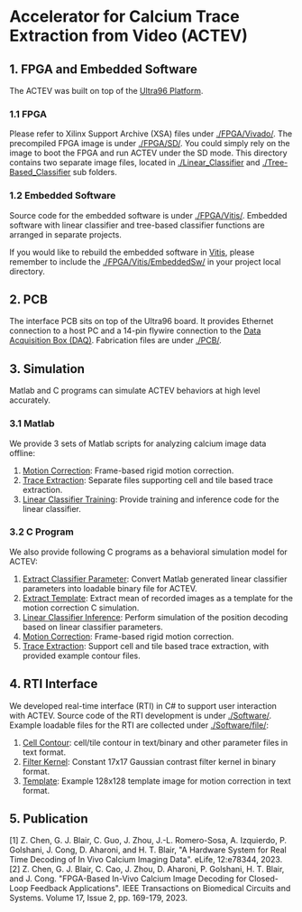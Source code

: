# Accelerator for Calcium Trace Extraction from Video (ACTEV)

## 1. FPGA and Embedded Software

The ACTEV was built on top of the [Ultra96 Platform](https://www.96boards.org/product/ultra96/).

### 1.1 FPGA

Please refer to Xilinx Support Archive (XSA) files under [./FPGA/Vivado/](FPGA/Vivado).
The precompiled FPGA image is under [./FPGA/SD/](FPGA/SD). You could simply rely on the image to boot the FPGA and run ACTEV under the SD mode.
This directory contains two separate image files, located in [./Linear_Classifier](FPGA/SD/Linear_Classifier) and [./Tree-Based_Classifier](FPGA/SD/Tree-Based_Classifier) sub folders.

### 1.2 Embedded Software

Source code for the embedded software is under [./FPGA/Vitis/](FPGA/Vitis). Embedded software with linear classifier and tree-based classifier functions are arranged in separate projects.

If you would like to rebuild the embedded software in [Vitis](https://www.xilinx.com/products/design-tools/vitis/vitis-platform.html), please remember to include the [./FPGA/Vitis/EmbeddedSw/](FPGA/Vitis/EmbeddedSw) in your project local directory. 

## 2. PCB

The interface PCB sits on top of the Ultra96 board.
It provides Ethernet connection to a host PC and a 14-pin flywire connection to the [Data Acquisition Box (DAQ)](http://miniscope.org/index.php/Data_Acquisition_Box).
Fabrication files are under [./PCB/](PCB).

## 3. Simulation

Matlab and C programs can simulate ACTEV behaviors at high level accurately.

### 3.1 Matlab

We provide 3 sets of Matlab scripts for analyzing calcium image data offline: 

1) [Motion Correction](Simulation/Matlab/MotionCorrect): Frame-based rigid motion correction. 
2) [Trace Extraction](Simulation/Matlab/TraceExtraction): Separate files supporting cell and tile based trace extraction.
3) [Linear Classifier Training](Simulation/Matlab/TrainLinearClassifier): Provide training and inference code for the linear classifier.

### 3.2 C Program

We also provide following C programs as a behavioral simulation model for ACTEV:

1) [Extract Classifier Parameter](Simulation/C/getClassifyParam): Convert Matlab generated linear classifier parameters into loadable binary file for ACTEV.
2) [Extract Template](Simulation/C/getMeanAsTml): Extract mean of recorded images as a template for the motion correction C simulation.
3) [Linear Classifier Inference](Simulation/C/linearClassify): Perform simulation of the position decoding based on linear classifier parameters.
4) [Motion Correction](Simulation/C/rigidMC): Frame-based rigid motion correction.
5) [Trace Extraction](Simulation/C/simTracer): Support cell and tile based trace extraction, with provided example contour files.

## 4. RTI Interface

We developed real-time interface (RTI) in C# to support user interaction with ACTEV.
Source code of the RTI development is under [./Software/](Software).
Example loadable files for the RTI are collected under [./Software/file/](Software/file):

1) [Cell Contour](Software/file/contour): cell/tile contour in text/binary and other parameter files in text format.
2) [Filter Kernel](Software/file/filter): Constant 17x17 Gaussian contrast filter kernel in binary format.
3) [Template](Software/file/template): Example 128x128 template image for motion correction in text format.


## 5. Publication

[1] Z. Chen, G. J. Blair, C. Guo, J. Zhou, J.-L. Romero-Sosa, A. Izquierdo, P. Golshani, J. Cong, D. Aharoni, and H. T. Blair, "A Hardware System for Real Time Decoding of In Vivo Calcium Imaging Data". eLife, 12:e78344, 2023.
[2] Z. Chen, G. J. Blair, C. Cao, J. Zhou, D. Aharoni, P. Golshani, H. T. Blair, and J. Cong. "FPGA-Based In-Vivo Calcium Image Decoding for Closed-Loop Feedback Applications". IEEE Transactions on Biomedical Circuits and Systems. Volume 17, Issue 2, pp. 169-179, 2023.
